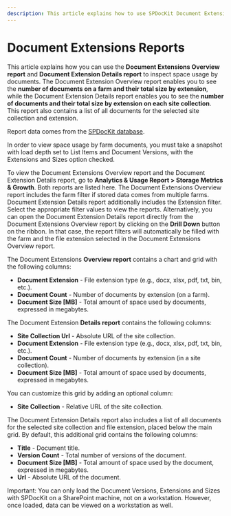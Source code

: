 ```yaml
---
description: This article explains how to use SPDocKit Document Extensions Overview report and Document Extension Details report to track the largest documents on a farm.
---
```


# Document Extensions Reports

This article explains how you can use the **Document Extensions Overview report** and **Document Extension Details report** to inspect space usage by documents. The Document Extension Overview report enables you to see the **number of documents on a farm and their total size by extension**, while the Document Extension Details report enables you to see the **number of documents and their total size by extension on each site collection**. This report also contains a list of all documents for the selected site collection and extension.

Report data comes from the [SPDocKit database](../../configuration/configure-spdockit-database.md).

In order to view space usage by farm documents, you must take a snapshot with load depth set to List Items and Document Versions, with the Extensions and Sizes option checked.

To view the Document Extensions Overview report and the Document Extension Details report, go to **Analytics & Usage Report &gt; Storage Metrics & Growth**. Both reports are listed here. The Document Extensions Overview report includes the farm filter if stored data comes from multiple farms. Document Extension Details report additionally includes the Extension filter. Select the appropriate filter values to view the reports. Alternatively, you can open the Document Extension Details report directly from the Document Extensions Overview report by clicking on the **Drill Down** button on the ribbon. In that case, the report filters will automatically be filled with the farm and the file extension selected in the Document Extensions Overview report.

The Document Extensions **Overview report** contains a chart and grid with the following columns:

* **Document Extension** - File extension type \(e.g., docx, xlsx, pdf, txt, bin, etc.\).
* **Document Count** - Number of documents by extension \(on a farm\).
* **Document Size \[MB\]** - Total amount of space used by documents, expressed in megabytes.

The Document Extension **Details report** contains the following columns:

* **Site Collection Url** - Absolute URL of the site collection.
* **Document Extension** - File extension type \(e.g., docx, xlsx, pdf, txt, bin, etc.\).
* **Document Count** - Number of documents by extension \(in a site collection\).
* **Document Size \[MB\]** - Total amount of space used by documents, expressed in megabytes.

You can customize this grid by adding an optional column:

* **Site Collection** - Relative URL of the site collection.

The Document Extension Details report also includes a list of all documents for the selected site collection and file extension, placed below the main grid. By default, this additional grid contains the following columns:

* **Title** - Document title.
* **Version Count** - Total number of versions of the document.
* **Document Size \[MB\]** - Total amount of space used by the document, expressed in megabytes.
* **Url** - Absolute URL of the document.

Important: You can only load the Document Versions, Extensions and Sizes with SPDocKit on a SharePoint machine, not on a workstation. However, once loaded, data can be viewed on a workstation as well.


